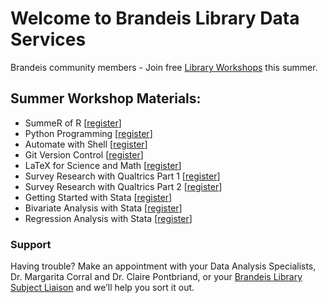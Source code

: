 # Welcome to Brandeis Library Data Services

Brandeis community members - Join free [Library Workshops](https://calendar.library.brandeis.edu/calendar/workshops/) this summer.

## Summer Workshop Materials:
- SummeR of R  [[register](https://calendar.library.brandeis.edu/calendar/workshops/summeR2020)]
- Python Programming  [[register](https://calendar.library.brandeis.edu/calendar/workshops/python2020)]
- Automate with Shell [[register](https://calendar.library.brandeis.edu/calendar/workshops/shell2020)]
- Git Version Control [[register](https://calendar.library.brandeis.edu/calendar/workshops/git2020)]
- LaTeX for Science and Math [[register](https://calendar.library.brandeis.edu/calendar/workshops/latex2020)]
- Survey Research with Qualtrics Part 1 [[register](https://calendar.library.brandeis.edu/event/6739925)]
- Survey Research with Qualtrics Part 2 [[register](https://calendar.library.brandeis.edu/event/6739927)]
- Getting Started with Stata [[register](https://calendar.library.brandeis.edu/event/6750519)]
- Bivariate Analysis with Stata [[register](https://calendar.library.brandeis.edu/event/6750634)]
- Regression Analysis with Stata [[register](https://calendar.library.brandeis.edu/event/6750649)]

### Support
Having trouble? Make an appointment with your Data Analysis Specialists, Dr. Margarita Corral and Dr. Claire Pontbriand, or your [Brandeis Library Subject Liaison](https://www.brandeis.edu/library/research/help/liaison-subject.html) and we’ll help you sort it out.
